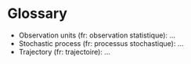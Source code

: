 # Glossary

- Observation units (fr: observation statistique): ...
- Stochastic process (fr: processus stochastique): ...
- Trajectory (fr: trajectoire): ...